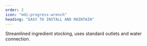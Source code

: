 ```yaml
---
order: 2
icon: "mdi:progress-wrench"
heading: "EASY TO INSTALL AND MAINTAIN"
---
```


Streamlined ingredient stocking, uses standard outlets and water connection.
